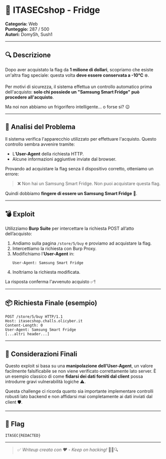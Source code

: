 # 🧊 ITASECshop - Fridge   
**Categoria:** Web  
**Punteggio:** 287 / 500  
**Autori:** DomySh, Sush1  


---

## 🔍 Descrizione
Dopo aver acquistato la flag da **1 milione di dollari**, scopriamo che esiste un'altra flag speciale: questa volta **deve essere conservata a -10°C** ❄️.

Per motivi di sicurezza, il sistema effettua un controllo automatico prima dell'acquisto: **solo chi possiede un "Samsung Smart Fridge" può procedere all'acquisto**.

Ma noi non abbiamo un frigorifero intelligente... o forse sì? 😉

---

## 🧪 Analisi del Problema

Il sistema verifica l'apparecchio utilizzato per effettuare l'acquisto. Questo controllo sembra avvenire tramite:

- L’**User-Agent** della richiesta HTTP.
- Alcune informazioni aggiuntive inviate dal browser.

Provando ad acquistare la flag senza il dispositivo corretto, otteniamo un errore:

> ❌ Non hai un Samsung Smart Fridge. Non puoi acquistare questa flag.

Quindi dobbiamo **fingere di essere un Samsung Smart Fridge** 🤥.

---

## 💣 Exploit

Utilizziamo **Burp Suite** per intercettare la richiesta POST all’atto dell’acquisto:

1. Andiamo sulla pagina `/store/5/buy` e proviamo ad acquistare la flag.
2. Intercettiamo la richiesta con Burp Proxy.
3. Modifichiamo l'**User-Agent** in:
   ```
   User-Agent: Samsung Smart Fridge
   ```
4. Inoltriamo la richiesta modificata.

La risposta conferma l'avvenuto acquisto ✅!

---

## 📦 Richiesta Finale (esempio)

```http
POST /store/5/buy HTTP/1.1
Host: itasecshop.challs.olicyber.it
Content-Length: 0
User-Agent: Samsung Smart Fridge
[...altri header...]
```

---

## 🧠 Considerazioni Finali

Questo exploit si basa su una **manipolazione dell'User-Agent**, un valore facilmente falsificabile se non viene verificato correttamente lato server. È un esempio classico di come **fidarsi dei dati forniti dal client** possa introdurre gravi vulnerabilità logiche ⚠️.

Questa challenge ci ricorda quanto sia importante implementare controlli robusti lato backend e non affidarsi mai completamente ai dati inviati dal client 🛡️.

---

## 🏁 Flag

```
ITASEC{REDACTED}
```

---

> ✅ *Writeup creata con ❤️ - Keep on hacking!* 🧑‍💻🔍
